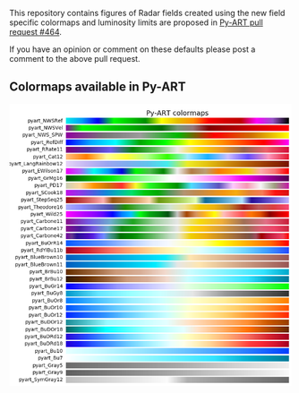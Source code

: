 This repository contains figures of Radar fields created using the new field
specific colormaps and luminosity limits are proposed in 
[Py-ART pull request #464](https://github.com/ARM-DOE/pyart/pull/464).

If you have an opinion or comment on these defaults please post a comment to
the above pull request.

## Colormaps available in Py-ART

![Py-ART Colormaps](images/pyart_colormaps.png)
